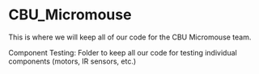 # CBU_Micromouse
This is where we will keep all of our code for the CBU Micromouse team.

Component Testing: Folder to keep all our code for testing individual components (motors, IR sensors, etc.)
